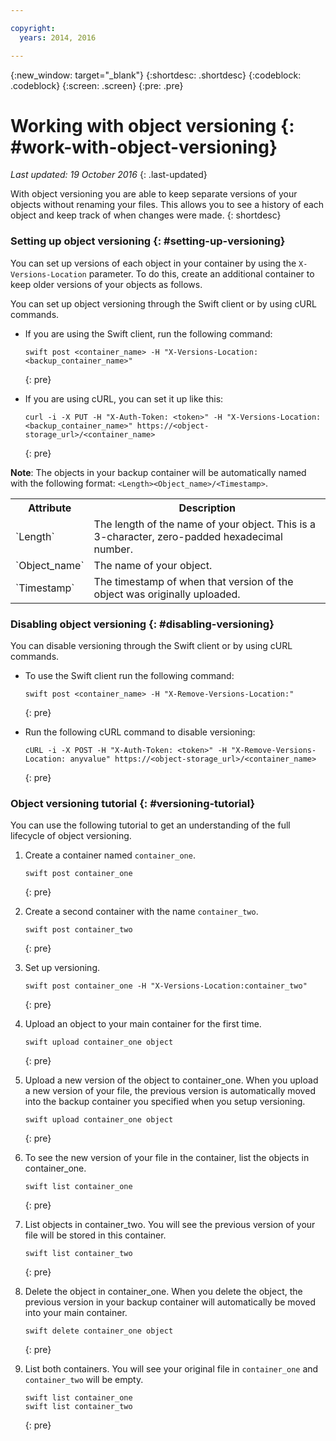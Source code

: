 ```yaml
---

copyright:
  years: 2014, 2016

---
```

{:new_window: target="_blank"}
{:shortdesc: .shortdesc}
{:codeblock: .codeblock}
{:screen: .screen}
{:pre: .pre}

# Working with object versioning {: #work-with-object-versioning}

*Last updated: 19 October 2016*
{: .last-updated}

With object versioning you are able to keep separate versions of your objects without renaming your files. This allows you to see a history of each object and keep track of when changes were made.
{: shortdesc}


### Setting up object versioning {: #setting-up-versioning}

You can set up versions of each object in your container by using the `X-Versions-Location` parameter. To do this, create an additional container to keep older versions of your objects as follows.

You can set up object versioning through the Swift client or by using cURL commands.
* If you are using the Swift client, run the following command:

    ```
    swift post <container_name> -H "X-Versions-Location:<backup_container_name>"
    ```
    {: pre}
    
* If you are using cURL, you can set it up like this:

    ```
    curl -i -X PUT -H "X-Auth-Token: <token>" -H "X-Versions-Location:<backup_container_name>" https://<object-storage_url>/<container_name>
    ```
    {: pre}
    
**Note**: The objects in your backup container will be automatically named with the following format: `<Length><Object_name>/<Timestamp>`.
<table>
  <tr>
    <th> Attribute </th>
    <th> Description </th>
  </tr>
  <tr>
    <td> `Length` </td>
    <td> The length of the name of your object. This is a 3-character, zero-padded hexadecimal number. </td>
  </tr>
  <tr>
    <td> `Object_name` </td>
    <td> The name of your object. </td>
  </tr>
  <tr>
    <td> `Timestamp` </td>
    <td> The timestamp of when that version of the object was originally uploaded. </td>
  </tr>
</table>

### Disabling object versioning {: #disabling-versioning}

You can disable versioning through the Swift client or by using cURL commands.

* To use the Swift client run the following command:

    ```
    swift post <container_name> -H "X-Remove-Versions-Location:"
    ```
    {: pre}
    
* Run the following cURL command to disable versioning:

    ```
    cURL -i -X POST -H "X-Auth-Token: <token>" -H "X-Remove-Versions-Location: anyvalue" https://<object-storage_url>/<container_name>
    ```
    {: pre}


### Object versioning tutorial {: #versioning-tutorial}
<!--- SHAWNA: This needs more background information. What are they doing? Why are they doing it? What is the outcome? --->

You can use the following tutorial to get an understanding of the full lifecycle of object versioning.

1. Create a container named `container_one`.

    ```
    swift post container_one
    ```
    {: pre}
    
3. Create a second container with the name `container_two`.

    ```
    swift post container_two
    ```
    {: pre}
    
2. Set up versioning.

    ```
    swift post container_one -H "X-Versions-Location:container_two"
    ```
    {: pre}
    
4. Upload an object to your main container for the first time.

    ```
    swift upload container_one object
    ```
    {: pre}
    
7. Upload a new version of the object to container_one. When you upload a new version of your file, the previous version is automatically moved into the backup container you specified when you setup versioning.

    ```
    swift upload container_one object
    ```
    {: pre}
    
8. To see the new version of your file in the container, list the objects in container_one.

    ```
    swift list container_one
    ```
    {: pre}
    
9. List objects in container_two. You will see the previous version of your file will be stored in this container.

    ```
    swift list container_two
    ```
    {: pre}
    
10. Delete the object in container_one. When you delete the object, the previous version in your backup container will automatically be moved into your main container.

    ```
    swift delete container_one object
    ```
    {: pre}
11. List both containers. You will see your original file in `container_one` and `container_two` will be empty.
    ```
    swift list container_one
    swift list container_two
    ```
    {: pre}
